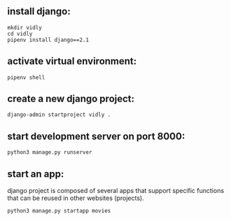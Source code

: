 ## install django:

```bash:
mkdir vidly
cd vidly
pipenv install django==2.1
```


## activate virtual environment:
`pipenv shell`

## create a new django project:
`django-admin startproject vidly .`

## start development server on port 8000:
`python3 manage.py runserver`

## start an app:
django project is composed of several apps that support specific functions that can be reused in other websites (projects).

`python3 manage.py startapp movies`



